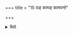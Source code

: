 +++
title = "15 यङ् कामङ् कामयन्ते"

+++

<details><summary>थिते</summary>

यं कामं कामयन्ते तमभ्यश्नुवते १५
</details>
